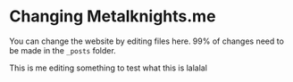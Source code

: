 # Changing Metalknights.me

You can change the website by editing files here. 99% of changes need to be made in the `_posts` folder.

This is me editing something to test what this is lalalal
